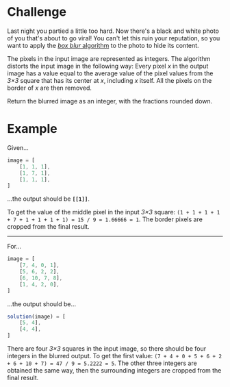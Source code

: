 # Challenge
Last night you partied a little too hard.
Now there's a black and white photo of you that's about to go viral!
You can't let this ruin your reputation, so you want to apply the [*box blur* algorithm][Box Blur] to the photo to hide its content.

The pixels in the input image are represented as integers.
The algorithm distorts the input image in the following way: Every pixel *x* in the output image has a value equal to the average value of the pixel values from the *3&times;3* square that has its center at *x*, including *x* itself.
All the pixels on the border of *x* are then removed.

Return the blurred image as an integer, with the fractions rounded down.

# Example
Given&hellip;

~~~ts
image = [
	[1, 1, 1],
	[1, 7, 1],
	[1, 1, 1],
]
~~~

&hellip;the output should be **`[[1]]`**.

To get the value of the middle pixel in the input *3&times;3* square:
`(1 + 1 + 1 + 1 + 7 + 1 + 1 + 1 + 1) = 15 / 9 = 1.66666 = 1`.
The border pixels are cropped from the final result.

---

For&hellip;

~~~ts
image = [
	[7, 4, 0, 1],
	[5, 6, 2, 2],
	[6, 10, 7, 8],
	[1, 4, 2, 0],
]
~~~

&hellip;the output should be&hellip;

~~~ts
solution(image) = [
	[5, 4],
	[4, 4],
]
~~~

There are four *3&times;3* squares in the input image, so there should be four integers in the blurred output.
To get the first value: `(7 + 4 + 0 + 5 + 6 + 2 + 6 + 10 + 7) = 47 / 9 = 5.2222 = 5`.
The other three integers are obtained the same way, then the surrounding integers are cropped from the final result.

[Box Blur]: https://en.wikipedia.org/wiki/Box_blur
